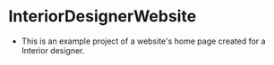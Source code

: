 # InteriorDesignerWebsite
- This is an example project of a website's home page created for a Interior designer.
